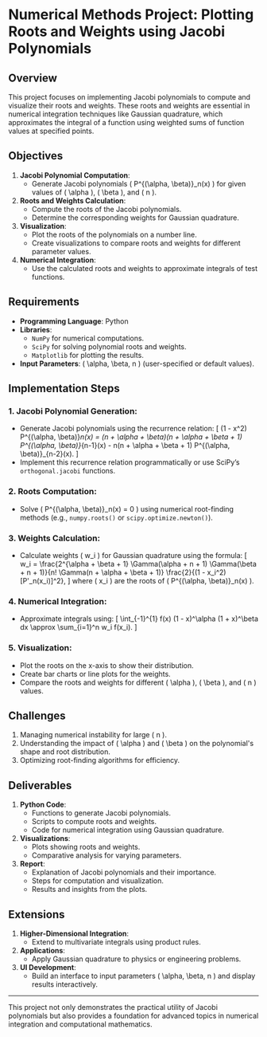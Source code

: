 # Numerical Methods Project: Plotting Roots and Weights using Jacobi Polynomials

## Overview
This project focuses on implementing Jacobi polynomials to compute and visualize their roots and weights. These roots and weights are essential in numerical integration techniques like Gaussian quadrature, which approximates the integral of a function using weighted sums of function values at specified points.

## Objectives
1. **Jacobi Polynomial Computation**:
   - Generate Jacobi polynomials \( P^{(\alpha, \beta)}_n(x) \) for given values of \( \alpha \), \( \beta \), and \( n \).
2. **Roots and Weights Calculation**:
   - Compute the roots of the Jacobi polynomials.
   - Determine the corresponding weights for Gaussian quadrature.
3. **Visualization**:
   - Plot the roots of the polynomials on a number line.
   - Create visualizations to compare roots and weights for different parameter values.
4. **Numerical Integration**:
   - Use the calculated roots and weights to approximate integrals of test functions.

## Requirements
- **Programming Language**: Python
- **Libraries**:
  - `NumPy` for numerical computations.
  - `SciPy` for solving polynomial roots and weights.
  - `Matplotlib` for plotting the results.
- **Input Parameters**: \( \alpha, \beta, n \) (user-specified or default values).

## Implementation Steps

### 1. **Jacobi Polynomial Generation**:
- Generate Jacobi polynomials using the recurrence relation:
  \[
  (1 - x^2) P^{(\alpha, \beta)}_n(x) = (n + \alpha + \beta)(n + \alpha + \beta + 1) P^{(\alpha, \beta)}_{n-1}(x) - n(n + \alpha + \beta + 1) P^{(\alpha, \beta)}_{n-2}(x).
  \]
- Implement this recurrence relation programmatically or use SciPy’s `orthogonal.jacobi` functions.

### 2. **Roots Computation**:
- Solve \( P^{(\alpha, \beta)}_n(x) = 0 \) using numerical root-finding methods (e.g., `numpy.roots()` or `scipy.optimize.newton()`).

### 3. **Weights Calculation**:
- Calculate weights \( w_i \) for Gaussian quadrature using the formula:
  \[
  w_i = \frac{2^{\alpha + \beta + 1} \Gamma(\alpha + n + 1) \Gamma(\beta + n + 1)}{n! \Gamma(n + \alpha + \beta + 1)} \frac{2}{(1 - x_i^2) [P'_n(x_i)]^2},
  \]
  where \( x_i \) are the roots of \( P^{(\alpha, \beta)}_n(x) \).

### 4. **Numerical Integration**:
- Approximate integrals using:
  \[
  \int_{-1}^{1} f(x) (1 - x)^\alpha (1 + x)^\beta dx \approx \sum_{i=1}^n w_i f(x_i).
  \]

### 5. **Visualization**:
- Plot the roots on the x-axis to show their distribution.
- Create bar charts or line plots for the weights.
- Compare the roots and weights for different \( \alpha \), \( \beta \), and \( n \) values.

## Challenges
1. Managing numerical instability for large \( n \).
2. Understanding the impact of \( \alpha \) and \( \beta \) on the polynomial's shape and root distribution.
3. Optimizing root-finding algorithms for efficiency.

## Deliverables
1. **Python Code**:
   - Functions to generate Jacobi polynomials.
   - Scripts to compute roots and weights.
   - Code for numerical integration using Gaussian quadrature.
2. **Visualizations**:
   - Plots showing roots and weights.
   - Comparative analysis for varying parameters.
3. **Report**:
   - Explanation of Jacobi polynomials and their importance.
   - Steps for computation and visualization.
   - Results and insights from the plots.

## Extensions
1. **Higher-Dimensional Integration**:
   - Extend to multivariate integrals using product rules.
2. **Applications**:
   - Apply Gaussian quadrature to physics or engineering problems.
3. **UI Development**:
   - Build an interface to input parameters \( \alpha, \beta, n \) and display results interactively.

---

This project not only demonstrates the practical utility of Jacobi polynomials but also provides a foundation for advanced topics in numerical integration and computational mathematics.

